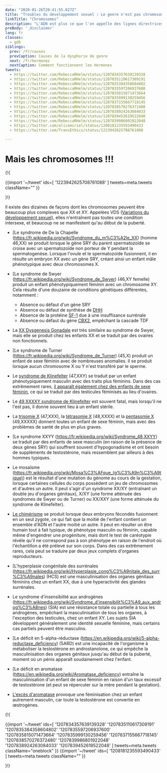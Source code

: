 ```yaml
---
date: "2020-01-26T20:41:55.827Z"
title: "Troubles du développement sexuel : Le genre n'est pas chromosomique"
linkTitle: "Chromosomes"
description: "L'ADN est plus ce que l'on appelle des lignes directrices que de véritables règles."
preBody: '_disclaimer'
lang: fr
classes:
  - gdb
siblings:
  prev: /fr/causes
  prevCaption: Causes de la dysphorie de genre
  next: /fr/hormones
  nextCaption: Comment fonctionnent les Hormones
tweets:
  - https://twitter.com/RebeccaRHelm/status/1207834357639139328
  - https://twitter.com/RebeccaRHelm/status/1207835110617309191
  - https://twitter.com/RebeccaRHelm/status/1207835384358604802
  - https://twitter.com/RebeccaRHelm/status/1207835597206937600
  - https://twitter.com/RebeccaRHelm/status/1207835815071473664
  - https://twitter.com/RebeccaRHelm/status/1207835999130259456
  - https://twitter.com/RebeccaRHelm/status/1207837155667718145
  - https://twitter.com/RebeccaRHelm/status/1207838570276372480
  - https://twitter.com/RebeccaRHelm/status/1207838924263084033
  - https://twitter.com/RebeccaRHelm/status/1207839452619522048
  - https://twitter.com/RebeccaRHelm/status/1207839986801922048
  - https://twitter.com/alicemiriel/status/1208181235593490433
  - https://twitter.com/TransEthics/status/1223942625708761088

---
```


# Mais les chromosomes !!!

{!{ <div class="gutter">
  {{import '~/tweet' ids=[
    '1223942625708761088'
  ] tweets=meta.tweets className="" }}
</div>}!}


Il existe des dizaines de façons dont les chromosomes peuvent être beaucoup plus complexes que XX et XY. Appelées VDS ([Variations du développement sexuel](https://fr.wikipedia.org/wiki/Variations_du_d%C3%A9veloppement_sexuel)), elles n'entraînent pas toutes une condition intersexe, et beaucoup ne se manifestent qu'au début de la puberté.

- [Le syndrome de De la Chapelle (https://fr.wikipedia.org/wiki/Syndrome_du_m%C3%A2le_XX) (homme 46,XX) se produit lorsque le gène SRY du parent spermatozoïde se croise avec un spermatozoïde non porteur de Y pendant la spermatogenèse. Lorsque l'ovule et le spermatozoïde fusionnent, il en résulte un embryon XX avec un gène SRY, créant ainsi un enfant mâle phénotypique avec deux chromosomes X.

- [Le syndrome de Swyer (https://fr.wikipedia.org/wiki/Syndrome_de_Swyer) (46,XY femelle) produit un enfant phénotypiquement féminin avec un chromosome XY. Cela résulte d'une douzaine de conditions génétiques différentes, notamment :

  - Absence ou défaut d'un gène SRY
  - Absence ou défaut de synthèse de [DHH](https://en.wikipedia.org/wiki/Desert_hedgehog_(protéine))
  - Absence de la protéine [SF-1](https://en.wikipedia.org/wiki/Steroidogenic_factor_1) due à une insuffisance surrénale
  - Absence ou défaut du gène [CBX2](https://en.wikipedia.org/wiki/CBX2_(gène)), empêchant la cascade TDF

- La [XX Dysgenesis Gonadale](https://en.wikipedia.org/wiki/XX_gonadal_dysgenesis) est très similaire au syndrome de Swyer, mais elle se produit chez les enfants XX et se traduit par des ovaires non fonctionnels.

- [Le syndrome de Turner (https://fr.wikipedia.org/wiki/Syndrome_de_Turner) (45,X) produit un enfant de sexe féminin avec de nombreuses anomalies. Il se produit lorsque aucun chromosome X ou Y n'est transféré par le sperme.

- Le [syndrome de Klinefelter](https://fr.wikipedia.org/wiki/Syndrome_de_Klinefelter) (47,XXY) se traduit par un enfant phénotypiquement masculin avec des traits plus féminins. Dans des cas extrêmement rares, [il apparaît également chez des enfants de sexe féminin](https://www.ncbi.nlm.nih.gov/pubmed/15755052), ce qui se traduit par des testicules féminisés au lieu d'ovaires.

- Le [49,XXXXY syndrome de Klinefelter](https://en.wikipedia.org/wiki/49,XXXXY) est souvent fatal, mais lorsqu'il ne l'est pas, il donne souvent lieu à un enfant stérile.

- La [trisomie X](https://fr.wikipedia.org/wiki/Syndrome_triple_X) (47,XXX), la [tétrasomie X](https://fr.wikipedia.org/wiki/T%C3%A9trasomie_X) (48,XXXX) et la [pentasomie X](https://en.wikipedia.org/wiki/49,_XXXXX) (49,XXXXX) donnent toutes un enfant de sexe féminin, mais avec des problèmes de santé de plus en plus graves.

- [Le syndrome XXYY (https://fr.wikipedia.org/wiki/Syndrome_48,XXYY) se traduit par des enfants de sexe masculin (en raison de la présence de deux gènes SRY) qui souffrent souvent d'hypogonadisme et ont besoin de suppléments de testostérone, mais ressemblent par ailleurs à des hommes typiques.

- Le mosaïsme (https://fr.wikipedia.org/wiki/Mosa%C3%AFque_(g%C3%A9n%C3%A9tique)) est le résultat d'une mutation du génome au cours de la gestation, lorsque certaines cellules du corps possèdent un jeu de chromosomes et d'autres un autre. Il peut s'agir d'un syndrome XX/XY (entraînant un double jeu d'organes génitaux), X/XY (une forme atténuée des syndromes de Swyer ou de Turner) ou XX/XXY (une forme atténuée du syndrome de Klinefelter).

- [Le chimérisme](https://fr.wikipedia.org/wiki/Chim%C3%A8re_(g%C3%A9n%C3%A9tique)) se produit lorsque deux embryons fécondés fusionnent en un seul zygote, ce qui fait que la moitié de l'enfant contient un ensemble d'ADN et l'autre moitié un autre. Il peut en résulter un être humain tout à fait typique, de phénotype masculin ou féminin, capable même d'engendrer une progéniture, mais dont le test de caréotypie révèle qu'il ne correspond pas à son phénotype en raison de l'endroit où l'échantillon a été prélevé sur son corps. Dans des cas extrêmement rares, cela peut se traduire par deux jeux complets d'organes reproducteurs.

- [L'hyperplasie congénitale des surrénales (https://fr.wikipedia.org/wiki/Hyperplasie_cong%C3%A9nitale_des_surr%C3%A9nales) (HCS) est une masculinisation des organes génitaux féminins chez un enfant XX, due à une hyperactivité des glandes surrénales.

- Le syndrome d'insensibilité aux androgènes (https://fr.wikipedia.org/wiki/Syndrome_d'insensibilit%C3%A9_aux_androg%C3%A8nes) (SIA) est une résistance totale ou partielle à tous les androgènes, empêchant la masculinisation de tous les organes, à l'exception des testicules, chez un enfant XY. Les sujets SIA développent généralement une identité sexuelle féminine, mais certains cas partiels peuvent être masculins.

- [Le déficit en 5-alpha-réductase (https://en.wikipedia.org/wiki/5-alpha-reductase_deficiency) (5ARD) est une incapacité de l'organisme à métaboliser la testostérone en androstanolone, ce qui empêche la masculinisation des organes génitaux jusqu'au début de la puberté, moment où un pénis apparaît soudainement chez l'enfant.

- [Le déficit en aromatase (https://en.wikipedia.org/wiki/Aromatase_deficiency) entraîne la masculinisation d'un enfant de sexe féminin en raison d'un taux excessif de testostérone (et peut se répercuter sur la mère pendant la gestation).

- [L'excès d'aromatase](https://fr.wikipedia.org/wiki/Syndrome_d'exc%C3%A8s_d'aromatase) provoque une féminisation chez un enfant autrement masculin, car toute la testostérone est convertie en œstrogènes.

{!{ <div class="span34 center print-span2">
  {{import '~/tweet' ids=[
    '1207834357639139328'
    '1207835110617309191'
    '1207835384358604802'
    '1207835597206937600'
    '1207835815071473664'
    '1207835999130259456'
    '1207837155667718145'
    '1207838570276372480'
    '1207839986801922048'
    '1207838924263084033'
    '1207839452619522048'
  ] tweets=meta.tweets className="oneblock" }}
  {{import '~/tweet' ids=[
    '1208181235593490433'
  ] tweets=meta.tweets className="" }}
</div>}!}
